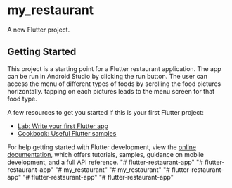 # my_restaurant

A new Flutter project.

## Getting Started

This project is a starting point for a Flutter restaurant application.
The app can be run in Android Studio by clicking the run button.
The user can access the menu of different types of foods by scrolling the food pictures horizontally.
tapping on each pictures leads to the menu screen for that food type.

A few resources to get you started if this is your first Flutter project:

- [Lab: Write your first Flutter app](https://docs.flutter.dev/get-started/codelab)
- [Cookbook: Useful Flutter samples](https://docs.flutter.dev/cookbook)

For help getting started with Flutter development, view the
[online documentation](https://docs.flutter.dev/), which offers tutorials,
samples, guidance on mobile development, and a full API reference.
"# flutter-restaurant-app" 
"# flutter-restaurant-app" 
"# my_restaurant" 
"# my_restaurant" 
"# flutter-restaurant-app" 
"# flutter-restaurant-app" 
"# flutter-restaurant-app" 
